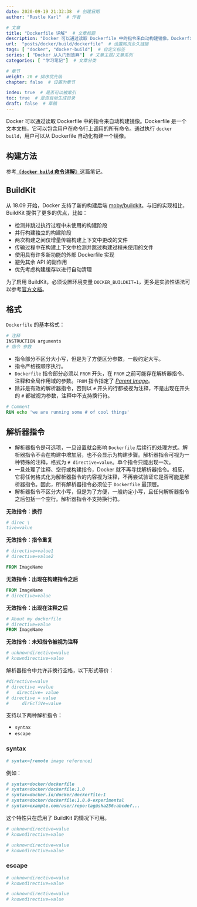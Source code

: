 ```yaml
---
date: 2020-09-19 21:32:38  # 创建日期
author: "Rustle Karl"  # 作者

# 文章
title: "Dockerfile 详解"  # 文章标题
description: "Docker 可以通过读取 Dockerfile 中的指令来自动构建镜像。Dockerfile 是一个文本文档，它可以包含用户在命令行上调用的所有命令。通过执行 `docker build`，用户可以从 Dockerfile 自动化构建一个镜像。"
url:  "posts/docker/build/dockerfile"  # 设置网页永久链接
tags: [ "docker", "docker-build"]  # 自定义标签
series: [ "Docker 从入门到放弃"]  # 文章主题/文章系列
categories: [ "学习笔记"]  # 文章分类

# 章节
weight: 20 # 排序优先级
chapter: false  # 设置为章节

index: true  # 是否可以被索引
toc: true  # 是否自动生成目录
draft: false  # 草稿
---
```


Docker 可以通过读取 Dockerfile 中的指令来自动构建镜像。Dockerfile 是一个文本文档，它可以包含用户在命令行上调用的所有命令。通过执行 `docker build`，用户可以从 Dockerfile 自动化构建一个镜像。

## 构建方法

参考[《**`docker build` 命令详解**》](../命令/docker/build.md)这篇笔记。

## BuildKit

从 18.09 开始，Docker 支持了新的构建后端 [moby/buildkit](https://github.com/moby/buildkit)。与旧的实现相比，BuildKit 提供了更多的优点，比如：

- 检测并跳过执行过程中未使用的构建阶段
- 并行构建独立的构建阶段
- 两次构建之间仅增量传输构建上下文中更改的文件
- 传输过程中在构建上下文中检测并跳过构建过程未使用的文件
- 使用具有许多新功能的外部 Dockerfile 实现
- 避免其余 API 的副作用
- 优先考虑构建缓存以进行自动清理

为了启用 BuildKit，必须设置环境变量 `DOCKER_BUILDKIT=1`，更多是实验性语法可以参考[官方文档](https://github.com/moby/buildkit/blob/master/frontend/dockerfile/docs/experimental.md)。

## 格式

`Dockerfile` 的基本格式：

```dockerfile
# 注释
INSTRUCTION arguments
# 指令 参数
```

- 指令部分不区分大小写，但是为了方便区分参数，一般约定大写。
- 指令严格按顺序执行。
- `Dockerfile` 指令部分必须以 `FROM` 开头，在 `FROM` 之前可能存在解析器指令、注释和全局作用域的参数。`FROM` 指令指定了 *[Parent Image](../命令/glossary.md)*。
- 除非是有效的解析器指令，否则以 `#` 开头的行都被视为注释，不是出现在开头的 `#` 都被视为参数，注释中不支持换行符。

```dockerfile
# Comment
RUN echo 'we are running some # of cool things'
```

## 解析器指令

- 解析器指令是可选项，一旦设置就会影响 `Dockerfile` 后续行的处理方式。解析器指令不会在构建中增加层，也不会显示为构建步骤。解析器指令可视为一种特殊的注释，格式为 `# directive=value`。单个指令只能出现一次。
- 一旦处理了注释、空行或构建指令，Docker 就不再寻找解析器指令。相反，它将任何格式化为解析器指令的内容视为注释，不再尝试验证它是否可能是解析器指令。因此，所有解析器指令必须位于 `Dockerfile` 最顶层。
- 解析器指令不区分大小写，但是为了方便，一般约定小写，且任何解析器指令之后包括一个空行。解析器指令不支持换行符。

**无效指令：换行**

```dockerfile
# direc \
tive=value
```

**无效指令：指令重复**

```dockerfile
# directive=value1
# directive=value2

FROM ImageName
```

**无效指令：出现在构建指令之后**

```dockerfile
FROM ImageName
# directive=value
```

**无效指令：出现在注释之后**

```dockerfile
# About my dockerfile
# directive=value
FROM ImageName
```

**无效指令：未知指令被视为注释**

```dockerfile
# unknowndirective=value
# knowndirective=value
```

解析器指令中允许非换行空格，以下形式等价：

```dockerfile
#directive=value
# directive =value
#	directive= value
# directive = value
#	  dIrEcTiVe=value
```

支持以下两种解析指令：

- `syntax`
- `escape`

### syntax

```dockerfile
# syntax=[remote image reference]
```

例如：

```dockerfile
# syntax=docker/dockerfile
# syntax=docker/dockerfile:1.0
# syntax=docker.io/docker/dockerfile:1
# syntax=docker/dockerfile:1.0.0-experimental
# syntax=example.com/user/repo:tag@sha256:abcdef...
```

这个特性只在启用了 BuildKit 的情况下可用。


```dockerfile
# unknowndirective=value
# knowndirective=value
```




```dockerfile
# unknowndirective=value
# knowndirective=value
```

### escape

```dockerfile
# unknowndirective=value
# knowndirective=value
```


```dockerfile
# unknowndirective=value
# knowndirective=value
```